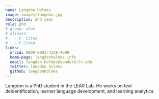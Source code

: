```yaml
---
name: Langdon Holmes
image: images/langdon.jpg
description: 2nd year
role: phd
# group: alum
# aliases:
#   - F. Cited
#   - F Cited
links:
  orcid: 0000-0003-4338-4609
  home-page: langdonholmes.info
  email: langdon.holmes@vanderbilt.edu
  twitter: langdon_holmes
  github: langdonholmes
---
```


Langdon is a PhD student in the LEAR Lab. He works on text deidentification, learner language development, and learning analytics.
